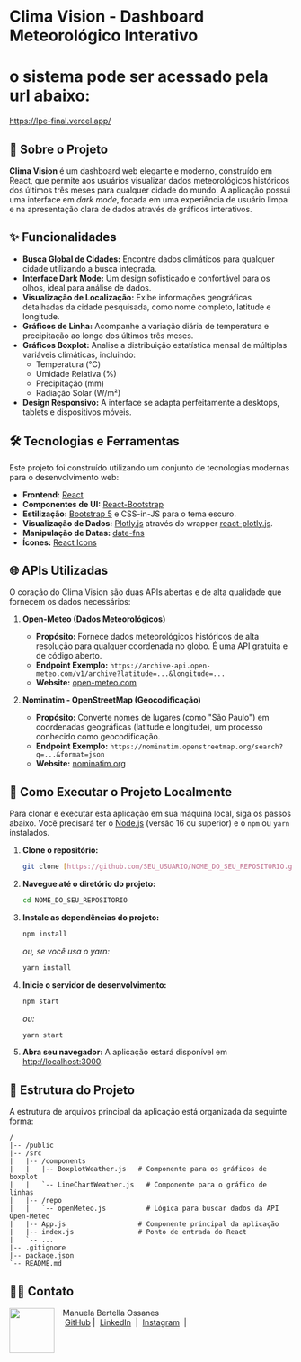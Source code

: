 # Clima Vision - Dashboard Meteorológico Interativo

# o sistema pode ser acessado pela url abaixo:
https://lpe-final.vercel.app/


## 📖 Sobre o Projeto

**Clima Vision** é um dashboard web elegante e moderno, construído em React, que permite aos usuários visualizar dados meteorológicos históricos dos últimos três meses para qualquer cidade do mundo. A aplicação possui uma interface em *dark mode*, focada em uma experiência de usuário limpa e na apresentação clara de dados através de gráficos interativos.

## ✨ Funcionalidades

-   **Busca Global de Cidades:** Encontre dados climáticos para qualquer cidade utilizando a busca integrada.
-   **Interface Dark Mode:** Um design sofisticado e confortável para os olhos, ideal para análise de dados.
-   **Visualização de Localização:** Exibe informações geográficas detalhadas da cidade pesquisada, como nome completo, latitude e longitude.
-   **Gráficos de Linha:** Acompanhe a variação diária de temperatura e precipitação ao longo dos últimos três meses.
-   **Gráficos Boxplot:** Analise a distribuição estatística mensal de múltiplas variáveis climáticas, incluindo:
    -   Temperatura (°C)
    -   Umidade Relativa (%)
    -   Precipitação (mm)
    -   Radiação Solar (W/m²)
-   **Design Responsivo:** A interface se adapta perfeitamente a desktops, tablets e dispositivos móveis.

## 🛠️ Tecnologias e Ferramentas

Este projeto foi construído utilizando um conjunto de tecnologias modernas para o desenvolvimento web:

-   **Frontend:** [React](https://reactjs.org/)
-   **Componentes de UI:** [React-Bootstrap](https://react-bootstrap.github.io/)
-   **Estilização:** [Bootstrap 5](https://getbootstrap.com/) e CSS-in-JS para o tema escuro.
-   **Visualização de Dados:** [Plotly.js](https://plotly.com/javascript/) através do wrapper [react-plotly.js](https://github.com/plotly/react-plotly.js).
-   **Manipulação de Datas:** [date-fns](https://date-fns.org/)
-   **Ícones:** [React Icons](https://react-icons.github.io/react-icons/)

## 🌐 APIs Utilizadas

O coração do Clima Vision são duas APIs abertas e de alta qualidade que fornecem os dados necessários:

1.  **Open-Meteo (Dados Meteorológicos)**
    -   **Propósito:** Fornece dados meteorológicos históricos de alta resolução para qualquer coordenada no globo. É uma API gratuita e de código aberto.
    -   **Endpoint Exemplo:** `https://archive-api.open-meteo.com/v1/archive?latitude=...&longitude=...`
    -   **Website:** [open-meteo.com](https://open-meteo.com/)

2.  **Nominatim - OpenStreetMap (Geocodificação)**
    -   **Propósito:** Converte nomes de lugares (como "São Paulo") em coordenadas geográficas (latitude e longitude), um processo conhecido como geocodificação.
    -   **Endpoint Exemplo:** `https://nominatim.openstreetmap.org/search?q=...&format=json`
    -   **Website:** [nominatim.org](https://nominatim.org/)

## 🚀 Como Executar o Projeto Localmente

Para clonar e executar esta aplicação em sua máquina local, siga os passos abaixo. Você precisará ter o [Node.js](https://nodejs.org/) (versão 16 ou superior) e o `npm` ou `yarn` instalados.

1.  **Clone o repositório:**
    ```bash
    git clone [https://github.com/SEU_USUARIO/NOME_DO_SEU_REPOSITORIO.git](https://github.com/SEU_USUARIO/NOME_DO_SEU_REPOSITORIO.git)
    ```

2.  **Navegue até o diretório do projeto:**
    ```bash
    cd NOME_DO_SEU_REPOSITORIO
    ```

3.  **Instale as dependências do projeto:**
    ```bash
    npm install
    ```
    *ou, se você usa o yarn:*
    ```bash
    yarn install
    ```

4.  **Inicie o servidor de desenvolvimento:**
    ```bash
    npm start
    ```
    *ou:*
    ```bash
    yarn start
    ```

5.  **Abra seu navegador:**
    A aplicação estará disponível em [http://localhost:3000](http://localhost:3000).

## 📂 Estrutura do Projeto

A estrutura de arquivos principal da aplicação está organizada da seguinte forma:

```
/
|-- /public
|-- /src
|   |-- /components
|   |   |-- BoxplotWeather.js   # Componente para os gráficos de boxplot
|   |   `-- LineChartWeather.js   # Componente para o gráfico de linhas
|   |-- /repo
|   |   `-- openMeteo.js          # Lógica para buscar dados da API Open-Meteo
|   |-- App.js                  # Componente principal da aplicação
|   |-- index.js                # Ponto de entrada do React
|   `-- ...
|-- .gitignore
|-- package.json
`-- README.md
```


## 👨‍💻 Contato

<p>
    <img 
      align=left 
      margin=10 
      width=80 
      src="https://avatars.githubusercontent.com/u/80135269?v=4"
    />
    <p>&nbsp&nbsp&nbspManuela Bertella Ossanes<br>
    &nbsp&nbsp&nbsp
    <a href="https://github.com/manuabigsz">
    GitHub</a>&nbsp;|&nbsp;
    <a href="https://www.linkedin.com/in/manuela-bertella-ossanes-690166204/">LinkedIn</a>
&nbsp;|&nbsp;
    <a href="https://www.instagram.com/manuossz/">
    Instagram</a>
&nbsp;|&nbsp;</p>
</p>
<br/><br/>
<p>